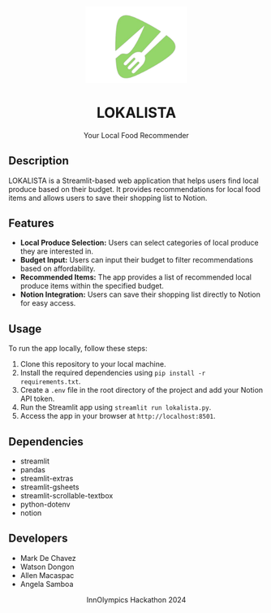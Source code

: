 <!-- Title and Logo -->
<p align="center">
  <img src="Asset/lokalista_logo.png" width="200" alt="LOKALISTA Logo">
</p>
<h1 align="center">LOKALISTA</h1>
<p align="center">Your Local Food Recommender</p>

## Description

LOKALISTA is a Streamlit-based web application that helps users find local produce based on their budget. It provides recommendations for local food items and allows users to save their shopping list to Notion.

## Features

- **Local Produce Selection:** Users can select categories of local produce they are interested in.
- **Budget Input:** Users can input their budget to filter recommendations based on affordability.
- **Recommended Items:** The app provides a list of recommended local produce items within the specified budget.
- **Notion Integration:** Users can save their shopping list directly to Notion for easy access.

## Usage

To run the app locally, follow these steps:

1. Clone this repository to your local machine.
2. Install the required dependencies using `pip install -r requirements.txt`.
3. Create a `.env` file in the root directory of the project and add your Notion API token.
4. Run the Streamlit app using `streamlit run lokalista.py`.
5. Access the app in your browser at `http://localhost:8501`.

## Dependencies

- streamlit
- pandas
- streamlit-extras
- streamlit-gsheets
- streamlit-scrollable-textbox
- python-dotenv
- notion

## Developers

- Mark De Chavez
- Watson Dongon
- Allen Macaspac
- Angela Samboa

<p align="center">InnOlympics Hackathon 2024</p>
